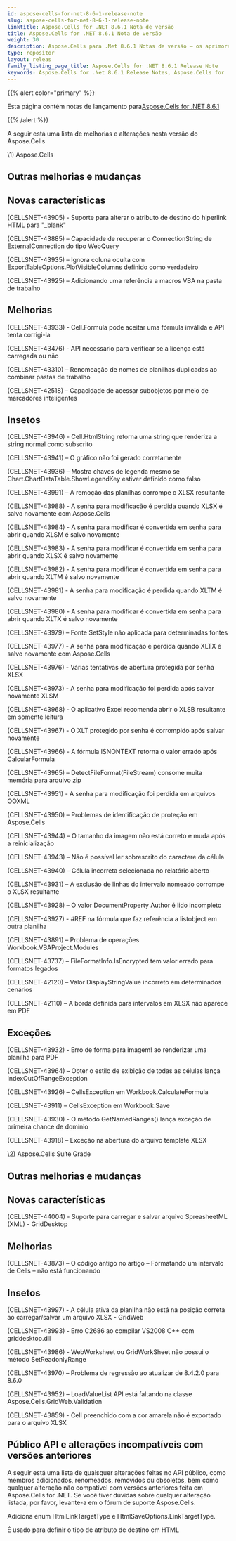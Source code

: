 ```yaml
---
id: aspose-cells-for-net-8-6-1-release-note
slug: aspose-cells-for-net-8-6-1-release-note
linktitle: Aspose.Cells for .NET 8.6.1 Nota de versão
title: Aspose.Cells for .NET 8.6.1 Nota de versão
weight: 30
description: Aspose.Cells para .Net 8.6.1 Notas de versão – os aprimoramentos mais recentes, novos recursos e correções
type: repositor
layout: releas
family_listing_page_title: Aspose.Cells for .NET 8.6.1 Release Note
keywords: Aspose.Cells for .Net 8.6.1 Release Notes, Aspose.Cells for .Net 8.6.1 updates and fixe
---
```

{{% alert color="primary" %}} 

 Esta página contém notas de lançamento para[Aspose.Cells for .NET 8.6.1](https://releases.aspose.com/cells/net/new-releases/aspose.cells-for-.net-8.6.1/)

{{% /alert %}} 

 A seguir está uma lista de melhorias e alterações nesta versão do Aspose.Cells



\1) Aspose.Cells 


##  **Outras melhorias e mudanças**

##  **Novas características**


 (CELLSNET-43905) - Suporte para alterar o atributo de destino do hiperlink HTML para "_blank"

 (CELLSNET-43885) – Capacidade de recuperar o ConnectionString de ExternalConnection do tipo WebQuery

 (CELLSNET-43935) – Ignora coluna oculta com ExportTableOptions.PlotVisibleColumns definido como verdadeiro

 (CELLSNET-43925) – Adicionando uma referência a macros VBA na pasta de trabalho


##  **Melhorias**


 (CELLSNET-43933) - Cell.Formula pode aceitar uma fórmula inválida e API tenta corrigi-la

 (CELLSNET-43476) - API necessário para verificar se a licença está carregada ou não

 (CELLSNET-43310) – Renomeação de nomes de planilhas duplicadas ao combinar pastas de trabalho

 (CELLSNET-42518) – Capacidade de acessar subobjetos por meio de marcadores inteligentes


##  **Insetos**


(CELLSNET-43946) - Cell.HtmlString retorna uma string que renderiza a string normal como subscrito

 (CELLSNET-43941) – O gráfico não foi gerado corretamente

 (CELLSNET-43936) – Mostra chaves de legenda mesmo se Chart.ChartDataTable.ShowLegendKey estiver definido como falso

 (CELLSNET-43991) – A remoção das planilhas corrompe o XLSX resultante

 (CELLSNET-43988) - A senha para modificação é perdida quando XLSX é salvo novamente com Aspose.Cells

 (CELLSNET-43984) - A senha para modificar é convertida em senha para abrir quando XLSM é salvo novamente

 (CELLSNET-43983) - A senha para modificar é convertida em senha para abrir quando XLSX é salvo novamente

 (CELLSNET-43982) - A senha para modificar é convertida em senha para abrir quando XLTM é salvo novamente

 (CELLSNET-43981) - A senha para modificação é perdida quando XLTM é salvo novamente

 (CELLSNET-43980) - A senha para modificar é convertida em senha para abrir quando XLTX é salvo novamente

 (CELLSNET-43979) – Fonte SetStyle não aplicada para determinadas fontes

(CELLSNET-43977) - A senha para modificação é perdida quando XLTX é salvo novamente com Aspose.Cells

 (CELLSNET-43976) - Várias tentativas de abertura protegida por senha XLSX

 (CELLSNET-43973) - A senha para modificação foi perdida após salvar novamente XLSM

 (CELLSNET-43968) - O aplicativo Excel recomenda abrir o XLSB resultante em somente leitura

 (CELLSNET-43967) - O XLT protegido por senha é corrompido após salvar novamente

 (CELLSNET-43966) - A fórmula ISNONTEXT retorna o valor errado após CalcularFormula

 (CELLSNET-43965) – DetectFileFormat(FileStream) consome muita memória para arquivo zip

 (CELLSNET-43951) - A senha para modificação foi perdida em arquivos OOXML

 (CELLSNET-43950) – Problemas de identificação de proteção em Aspose.Cells

 (CELLSNET-43944) – O tamanho da imagem não está correto e muda após a reinicialização

 (CELLSNET-43943) – Não é possível ler sobrescrito do caractere da célula

 (CELLSNET-43940) – Célula incorreta selecionada no relatório aberto

(CELLSNET-43931) – A exclusão de linhas do intervalo nomeado corrompe o XLSX resultante

 (CELLSNET-43928) – O valor DocumentProperty Author é lido incompleto

 (CELLSNET-43927) - #REF na fórmula que faz referência a listobject em outra planilha

 (CELLSNET-43891) – Problema de operações Workbook.VBAProject.Modules

 (CELLSNET-43737) – FileFormatInfo.IsEncrypted tem valor errado para formatos legados

 (CELLSNET-42120) – Valor DisplayStringValue incorreto em determinados cenários

 (CELLSNET-42110) – A borda definida para intervalos em XLSX não aparece em PDF


##  **Exceções**


 (CELLSNET-43932) - Erro de forma para imagem! ao renderizar uma planilha para PDF

 (CELLSNET-43964) – Obter o estilo de exibição de todas as células lança IndexOutOfRangeException

 (CELLSNET-43926) – CellsException em Workbook.CalculateFormula

 (CELLSNET-43911) – CellsException em Workbook.Save

 (CELLSNET-43930) - O método GetNamedRanges() lança exceção de primeira chance de domínio

(CELLSNET-43918) – Exceção na abertura do arquivo template XLSX



 \2) Aspose.Cells Suíte Grade


##  **Outras melhorias e mudanças**

##  **Novas características**


 (CELLSNET-44004) - Suporte para carregar e salvar arquivo SpreasheetML (XML) - GridDesktop


##  **Melhorias**


 (CELLSNET-43873) – O código antigo no artigo – Formatando um intervalo de Cells – não está funcionando


##  **Insetos**


 (CELLSNET-43997) - A célula ativa da planilha não está na posição correta ao carregar/salvar um arquivo XLSX - GridWeb

 (CELLSNET-43993) - Erro C2686 ao compilar VS2008 C++ com griddesktop.dll

 (CELLSNET-43986) - WebWorksheet ou GridWorkSheet não possui o método SetReadonlyRange

 (CELLSNET-43970) – Problema de regressão ao atualizar de 8.4.2.0 para 8.6.0

 (CELLSNET-43952) – LoadValueList API está faltando na classe Aspose.Cells.GridWeb.Validation

 (CELLSNET-43859) - Cell preenchido com a cor amarela não é exportado para o arquivo XLSX


##  **Público API e alterações incompatíveis com versões anteriores**


 A seguir está uma lista de quaisquer alterações feitas no API público, como membros adicionados, renomeados, removidos ou obsoletos, bem como qualquer alteração não compatível com versões anteriores feita em Aspose.Cells for .NET. Se você tiver dúvidas sobre qualquer alteração listada, por favor, levante-a em o fórum de suporte Aspose.Cells.



 Adiciona enum HtmlLinkTargetType e HtmlSaveOptions.LinkTargetType.

 É usado para definir o tipo de atributo de destino em HTML
